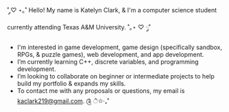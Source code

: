 ˚ ༘♡ ⋆｡˚ Hello! My name is Katelyn Clark, & I'm a computer science student currently attending Texas A&M University. ˚｡⋆ ♡ ༘˚
- I'm interested in game development, game design (specifically sandbox, RPGs, & puzzle games), web development, and app development.
- I’m currently learning C++, discrete variables, and programming development.
- I’m looking to collaborate on beginner or intermediate projects to help build my portfolio & expands my skills.
- To contact me with any proposals or questions, my email is kaclark219@gmail.com. ༊ ੈ✩‧₊˚

<!---
kaclark219/kaclark219 is a ✨ special ✨ repository because its `README.md` (this file) appears on your GitHub profile.
You can click the Preview link to take a look at your changes.
--->
